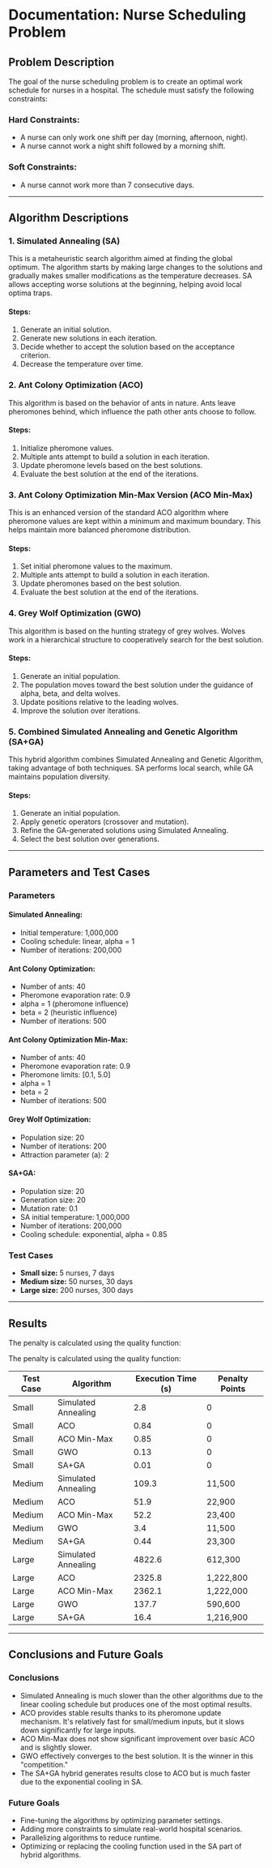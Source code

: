 # Documentation: Nurse Scheduling Problem

## Problem Description

The goal of the nurse scheduling problem is to create an optimal work schedule for nurses in a hospital. The schedule must satisfy the following constraints:

### Hard Constraints:
- A nurse can only work one shift per day (morning, afternoon, night).
- A nurse cannot work a night shift followed by a morning shift.

### Soft Constraints:
- A nurse cannot work more than 7 consecutive days.

---

## Algorithm Descriptions

### 1. Simulated Annealing (SA)
This is a metaheuristic search algorithm aimed at finding the global optimum. The algorithm starts by making large changes to the solutions and gradually makes smaller modifications as the temperature decreases. SA allows accepting worse solutions at the beginning, helping avoid local optima traps.

#### Steps:
1. Generate an initial solution.
2. Generate new solutions in each iteration.
3. Decide whether to accept the solution based on the acceptance criterion.
4. Decrease the temperature over time.

### 2. Ant Colony Optimization (ACO)
This algorithm is based on the behavior of ants in nature. Ants leave pheromones behind, which influence the path other ants choose to follow.

#### Steps:
1. Initialize pheromone values.
2. Multiple ants attempt to build a solution in each iteration.
3. Update pheromone levels based on the best solutions.
4. Evaluate the best solution at the end of the iterations.

### 3. Ant Colony Optimization Min-Max Version (ACO Min-Max)
This is an enhanced version of the standard ACO algorithm where pheromone values are kept within a minimum and maximum boundary. This helps maintain more balanced pheromone distribution.

#### Steps:
1. Set initial pheromone values to the maximum.
2. Multiple ants attempt to build a solution in each iteration.
3. Update pheromones based on the best solution.
4. Evaluate the best solution at the end of the iterations.

### 4. Grey Wolf Optimization (GWO)
This algorithm is based on the hunting strategy of grey wolves. Wolves work in a hierarchical structure to cooperatively search for the best solution.

#### Steps:
1. Generate an initial population.
2. The population moves toward the best solution under the guidance of alpha, beta, and delta wolves.
3. Update positions relative to the leading wolves.
4. Improve the solution over iterations.

### 5. Combined Simulated Annealing and Genetic Algorithm (SA+GA)
This hybrid algorithm combines Simulated Annealing and Genetic Algorithm, taking advantage of both techniques. SA performs local search, while GA maintains population diversity.

#### Steps:
1. Generate an initial population.
2. Apply genetic operators (crossover and mutation).
3. Refine the GA-generated solutions using Simulated Annealing.
4. Select the best solution over generations.

---

## Parameters and Test Cases

### Parameters

#### Simulated Annealing:
- Initial temperature: 1,000,000
- Cooling schedule: linear, alpha = 1
- Number of iterations: 200,000

#### Ant Colony Optimization:
- Number of ants: 40
- Pheromone evaporation rate: 0.9
- alpha = 1 (pheromone influence)
- beta = 2 (heuristic influence)
- Number of iterations: 500

#### Ant Colony Optimization Min-Max:
- Number of ants: 40
- Pheromone evaporation rate: 0.9
- Pheromone limits: [0.1, 5.0]
- alpha = 1
- beta = 2
- Number of iterations: 500

#### Grey Wolf Optimization:
- Population size: 20
- Number of iterations: 200
- Attraction parameter (a): 2

#### SA+GA:
- Population size: 20
- Generation size: 20
- Mutation rate: 0.1
- SA initial temperature: 1,000,000
- Number of iterations: 200,000
- Cooling schedule: exponential, alpha = 0.85

### Test Cases
- **Small size:** 5 nurses, 7 days
- **Medium size:** 50 nurses, 30 days
- **Large size:** 200 nurses, 300 days

---

## Results

The penalty is calculated using the quality function:


The penalty is calculated using the quality function:

| Test Case        | Algorithm            | Execution Time (s) | Penalty Points |
|------------------|----------------------|--------------------|----------------|
| Small            | Simulated Annealing  | 2.8                | 0              |
| Small            | ACO                  | 0.84               | 0              |
| Small            | ACO Min-Max          | 0.85               | 0              |
| Small            | GWO                  | 0.13               | 0              |
| Small            | SA+GA                | 0.01               | 0              |
| Medium           | Simulated Annealing  | 109.3              | 11,500         |
| Medium           | ACO                  | 51.9               | 22,900         |
| Medium           | ACO Min-Max          | 52.2               | 23,400         |
| Medium           | GWO                  | 3.4                | 11,500         |
| Medium           | SA+GA                | 0.44               | 23,300         |
| Large            | Simulated Annealing  | 4822.6             | 612,300        |
| Large            | ACO                  | 2325.8             | 1,222,800      |
| Large            | ACO Min-Max          | 2362.1             | 1,222,000      |
| Large            | GWO                  | 137.7              | 590,600        |
| Large            | SA+GA                | 16.4               | 1,216,900      |

---

## Conclusions and Future Goals

### Conclusions
- Simulated Annealing is much slower than the other algorithms due to the linear cooling schedule but produces one of the most optimal results.
- ACO provides stable results thanks to its pheromone update mechanism. It's relatively fast for small/medium inputs, but it slows down significantly for large inputs.
- ACO Min-Max does not show significant improvement over basic ACO and is slightly slower.
- GWO effectively converges to the best solution. It is the winner in this "competition."
- The SA+GA hybrid generates results close to ACO but is much faster due to the exponential cooling in SA.

### Future Goals
- Fine-tuning the algorithms by optimizing parameter settings.
- Adding more constraints to simulate real-world hospital scenarios.
- Parallelizing algorithms to reduce runtime.
- Optimizing or replacing the cooling function used in the SA part of hybrid algorithms.
